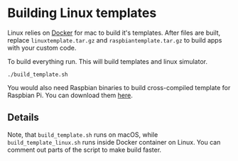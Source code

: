 # Building Linux templates

Linux relies on [Docker](https://docs.docker.com/docker-for-mac/) for mac to build it's templates.
After files are built, replace `linuxtemplate.tar.gz` and `raspbiantemplate.tar.gz` to build apps with
your custom code.

To build everything run. This will build templates and linux simulator.

```
./build_template.sh

```

You would also need Raspbian binaries to build cross-compiled template for Raspbian Pi. You can download them [here](https://drive.google.com/file/d/1ZysxJdDg-XgU3-jshxUPSewTqBYeA7Qq/view?usp=sharing).

## Details

Note, that `build_template.sh` runs on macOS, while `build_template_linux.sh` runs inside Docker container on Linux. You can comment out parts of the script to make build faster.